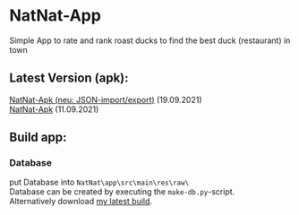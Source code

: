# NatNat-App
Simple App to rate and rank roast ducks to find the best duck (restaurant) in town

## Latest Version (apk):
  [NatNat-Apk (neu: JSON-import/export)](https://wwwcip.informatik.uni-erlangen.de/~be24fasa/media/nat_mitJSON.apk) (19.09.2021) \
  [NatNat-Apk](https://wwwcip.informatik.uni-erlangen.de/~be24fasa/media/natnat.apk) (11.09.2021)
  
## Build app:
### Database
put Database into ``NatNat\app\src\main\res\raw\`` \
Database can be created by executing the ``make-db.py``-script. \
Alternatively download [my latest build](https://wwwcip.informatik.uni-erlangen.de/~be24fasa/media/nat.db).

